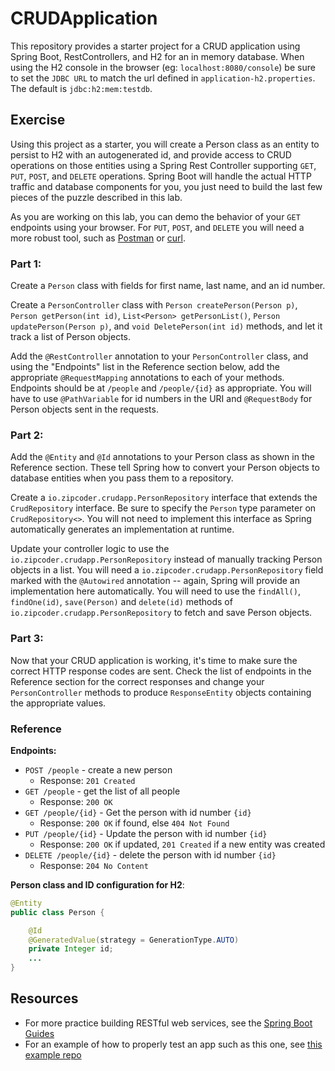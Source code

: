 # CRUDApplication

This repository provides a starter project for a CRUD application using Spring Boot, RestControllers, and H2 for an in memory database. When using the H2 console in the browser (eg: `localhost:8080/console`) be sure to set the `JDBC URL` to match the url defined in `application-h2.properties`. The default is `jdbc:h2:mem:testdb`.

## Exercise

Using this project as a starter, you will create a Person class as an entity to persist to H2 with an autogenerated id, and provide access to CRUD operations on those entities using a Spring Rest Controller supporting `GET`, `PUT`, `POST`, and `DELETE` operations. Spring Boot will handle the actual HTTP traffic and database components for you, you just need to build the last few pieces of the puzzle described in this lab.

As you are working on this lab, you can demo the behavior of your `GET` endpoints using your browser. For `PUT`, `POST`, and `DELETE` you will need a more robust tool, such as [Postman](https://www.getpostman.com/) or [curl](https://curl.haxx.se/).

### Part 1:

Create a `Person` class with fields for first name, last name, and an id number.

Create a `PersonController` class with `Person createPerson(Person p)`, `Person getPerson(int id)`, `List<Person> getPersonList()`, `Person updatePerson(Person p)`, and `void DeletePerson(int id)` methods, and let it track a list of Person objects.

Add the `@RestController` annotation to your `PersonController` class, and using the "Endpoints" list in the Reference section below, add the appropriate `@RequestMapping` annotations to each of your methods. Endpoints should be at `/people` and `/people/{id}` as appropriate. You will have to use `@PathVariable` for id numbers in the URI and `@RequestBody` for Person objects sent in the requests.


### Part 2: 

Add the `@Entity` and `@Id` annotations to your Person class as shown in the Reference section. These tell Spring how to convert your Person objects to database entities when you pass them to a repository.

Create a `io.zipcoder.crudapp.PersonRepository` interface that extends the `CrudRepository` interface. Be sure to specify the `Person` type parameter on `CrudRepository<>`. You will not need to implement this interface as Spring automatically generates an implementation at runtime.

Update your controller logic to use the `io.zipcoder.crudapp.PersonRepository` instead of manually tracking Person objects in a list. You will need a `io.zipcoder.crudapp.PersonRepository` field marked with the `@Autowired` annotation -- again, Spring will provide an implementation here automatically. You will need to use the `findAll()`, `findOne(id)`, `save(Person)` and `delete(id)` methods of `io.zipcoder.crudapp.PersonRepository` to fetch and save Person objects.

### Part 3:


Now that your CRUD application is working, it's time to make sure the correct HTTP response codes are sent. Check the list of endpoints in the Reference section for the correct responses and change your `PersonController` methods to produce `ResponseEntity` objects containing the appropriate values.


### Reference

**Endpoints:**

- `POST /people` - create a new person
  - Response: `201 Created`
- `GET /people` - get the list of all people
  - Response: `200 OK` 
- `GET /people/{id}` - Get the person with id number `{id}`
  - Response: `200 OK` if found, else `404 Not Found`
- `PUT /people/{id}` - Update the person with id number `{id}`
  - Response: `200 OK` if updated, `201 Created` if a new entity was created
- `DELETE /people/{id}` - delete the person with id number `{id}`
  - Response: `204 No Content`

**Person class and  ID configuration for H2**:

```Java
@Entity
public class Person {

    @Id
    @GeneratedValue(strategy = GenerationType.AUTO)
    private Integer id;
    ...
}
```

## Resources

- For more practice building RESTful web services, see the [Spring Boot Guides](https://spring.io/guides)
- For an example of how to properly test an app such as this one, see [this example repo](https://github.com/Zipcoder/SpringBootWithUnitTest)
